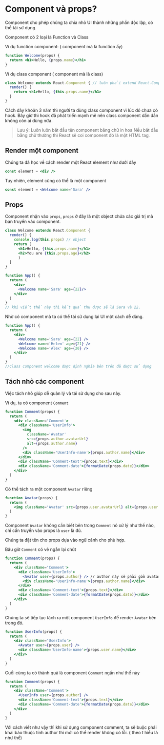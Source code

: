 # Component và props?

Component cho phép chúng ta chia nhỏ UI thành những phần độc lập, có thể tái sử dụng.

Component có 2 loại là Function và Class


Ví dụ function component: ( component mà là function ấy)
```jsx
function Welcome(props) {
  return <h1>Hello, {props.name}</h1>
}
```

Ví dụ class component ( component mà là class)
```jsx
class Welcome extends React.Component { // luôn phải extend React.Component
  render() {
    return <h1>Hello, {this.props.name}</h1>
  }
}
```

Cách đây khoản 3 năm thì người ta dùng class component vì lúc đó chưa có hook. Bây giờ thì hook đã phát triển mạnh mẽ nên class component dần dần không còn ai dùng nữa.


> Lưu ý: Luôn luôn bắt đầu tên component bằng chữ in hoa
> Nếu bắt đầu bằng chữ thường thì React sẽ coi component đó là một HTML tag.

## Render một component

Chúng ta đã học về cách render một React element như dưới đây

```jsx
const element = <div />
```

Tuy nhiên, element cũng có thể là một component

```jsx
const element = <Welcome name='Sara' />
```

## Props

Component nhận vào `props`, `props` ở đây là một object chứa các giá trị mà bạn truyền vào component.

```jsx
class Welcome extends React.Component {
  render() {
    console.log(this.props) // object
    return (
      <h1>Hello, {this.props.name}</h1>
      <h2>You are {this.props.age}</h2>
      )
  }
}

function App() {
  return (
    <div>
      <Welcome name='Sara' age={22}/>
    </div>
  )
}
// khi viết thế này thì kết quả thu được sẽ là Sara và 22.
```

Nhờ có component mà ta có thể tái sử dụng lại UI một cách dễ dàng.

```jsx
function App() {
  return (
    <div>
      <Welcome name='Sara' age={22} />
      <Welcome name='Helen' age={21} />
      <Welcome name='Alex' age={20} />
    </div>
  )
}
//class component welcome được định nghĩa bên trên đã được sử dụng
```

## Tách nhỏ các component

 Việc tách nhỏ giúp dễ quản lý và tái sử dụng cho sau này.

Ví dụ, ta có component `Comment`

```jsx
function Comment(props) {
  return (
    <div className='Comment'>
      <div className='UserInfo'>
        <img
          className='Avatar'
          src={props.author.avatarUrl}
          alt={props.author.name}
        />
        <div className='UserInfo-name'>{props.author.name}</div>
      </div>
      <div className='Comment-text'>{props.text}</div>
      <div className='Comment-date'>{formatDate(props.date)}</div>
    </div>
  )
}
```

Có thể tách ra một component `Avatar` riêng

```jsx
function Avatar(props) {
  return (
    <img className='Avatar' src={props.user.avatarUrl} alt={props.user.name} />
  )
}
```

Component `Avatar` không cần biết bên trong `Comment` nó xử lý như thế nào, chỉ cần truyền vào props là `user` là đủ.

Chúng ta đặt tên cho props dựa vào ngữ cảnh cho phù hợp.

Bâu giờ `Comment` có vẻ ngắn lại chút

```jsx
function Comment(props) {
  return (
    <div className='Comment'>
      <div className='UserInfo'>
        <Avatar user={props.author} /> // author này sẽ phải gồm avatarURL, name thì component Avatar mới hiểu được
        <div className='UserInfo-name'>{props.author.name}</div>
      </div>
      <div className='Comment-text'>{props.text}</div>
      <div className='Comment-date'>{formatDate(props.date)}</div>
    </div>
  )
}
```

Chúng ta sẽ tiếp tục tách ra một component `UserInfo` để render `Avatar` bên trong đó.

```jsx
function UserInfo(props) {
  return (
    <div className='UserInfo'>
      <Avatar user={props.user} />
      <div className='UserInfo-name'>{props.user.name}</div>
    </div>
  )
}
```

Cuối cùng ta có thành quả là component `Comment` ngắn như thế này

```jsx
function Comment(props) {
  return (
    <div className='Comment'>
      <UserInfo user={props.author} />
      <div className='Comment-text'>{props.text}</div>
      <div className='Comment-date'>{formatDate(props.date)}</div>
    </div>
  )
}
```

Với cách viết như vậy thì khi sử dụng component comment, ta sẽ buộc phải khai báo thuộc tính author thì mới có thể render không có lỗi. ( theo t hiểu là như thế)
